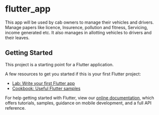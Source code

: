 # flutter_app


This app will be used by cab owners to manage their vehicles and drivers. Manage papers like licence, Insurence, pollution and fitness, Servicing, income generated etc. It also manages in allotting vehicles to drivers and their leaves.

## Getting Started

This project is a starting point for a Flutter application.

A few resources to get you started if this is your first Flutter project:

- [Lab: Write your first Flutter app](https://flutter.io/docs/get-started/codelab)
- [Cookbook: Useful Flutter samples](https://flutter.io/docs/cookbook)

For help getting started with Flutter, view our 
[online documentation](https://flutter.io/docs), which offers tutorials, 
samples, guidance on mobile development, and a full API reference.
